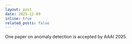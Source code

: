 ```yaml
---
layout: post
date: 2025-12-09
inline: true
related_posts: false
---
```


One paper on anomaly detection is accepted by AAAI 2025.
